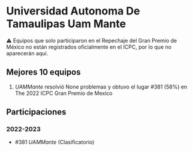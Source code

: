 # Universidad Autonoma De Tamaulipas Uam Mante

:warning: Equipos que solo participaron en el Repechaje del Gran Premio de México no están registrados oficialmente en el ICPC, por lo que no aparecerán aquí.

## Mejores 10 equipos

1. _UAMMante_ resolvió None problemas y obtuvo el lugar #381 (58%) en The 2022 ICPC Gran Premio de Mexico

## Participaciones

### 2022-2023

- #381 _UAMMante_ (Clasificatorio)



